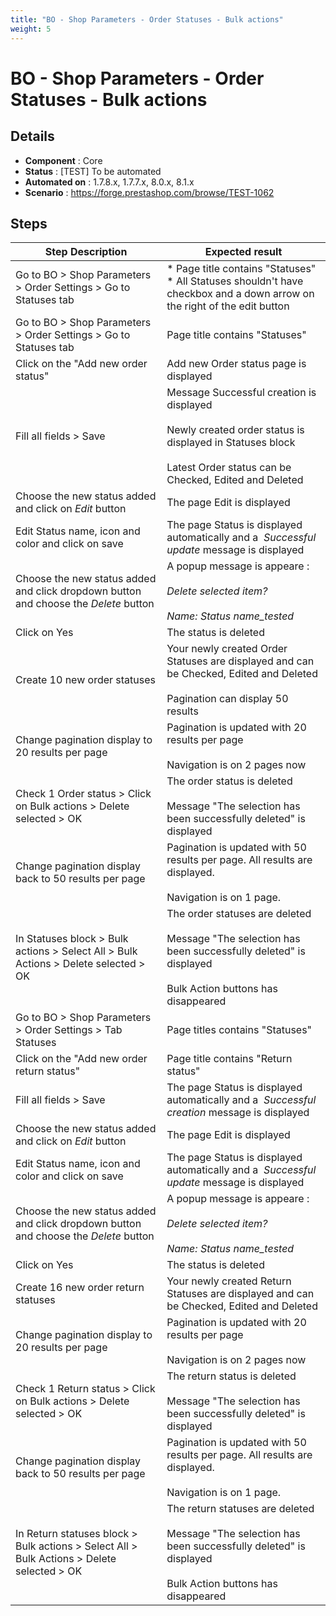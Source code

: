 ```yaml
---
title: "BO - Shop Parameters - Order Statuses - Bulk actions"
weight: 5
---
```


# BO - Shop Parameters - Order Statuses - Bulk actions
## Details
* **Component** : Core
* **Status** : [TEST] To be automated
* **Automated on** : 1.7.8.x, 1.7.7.x, 8.0.x, 8.1.x
* **Scenario** : https://forge.prestashop.com/browse/TEST-1062

## Steps
| Step Description | Expected result |
| ----- | ----- |
| Go to BO > Shop Parameters  > Order Settings > Go to Statuses tab | * Page title contains "Statuses"<br> * All Statuses shouldn't have checkbox and a down arrow on the right of the edit button |
| Go to BO > Shop Parameters  > Order Settings > Go to Statuses tab | Page title contains "Statuses" |
| Click on the "Add new order status" | Add new Order status page is displayed |
| Fill all fields > Save | Message Successful creation is displayed<br><br>Newly created order status is displayed in Statuses block<br><br>Latest Order status can be Checked, Edited and Deleted |
| Choose the new status added and click on _*Edit*_ button | The page Edit is displayed |
| Edit Status name, icon and color and click on save | The page Status is displayed automatically and a  *_Successful update_* message is displayed |
| Choose the new status added and click dropdown button and choose the _*Delete*_ button | A popup message is appeare :<br><br>_Delete selected item?_<br><br>_Name: Status name_tested_ |
| Click on Yes | The status is deleted |
| Create 10 new order statuses | Your newly created Order Statuses are displayed and can be Checked, Edited and Deleted<br><br>Pagination can display 50 results |
| Change pagination display to 20 results per page | Pagination is updated with 20 results per page<br><br>Navigation is on 2 pages now |
| Check 1 Order status > Click on Bulk actions > Delete selected > OK | The order status is deleted<br><br>Message "The selection has been successfully deleted" is displayed |
| Change pagination display back to 50 results per page | Pagination is updated with 50 results per page. All results are displayed.<br><br>Navigation is on 1 page. |
| In Statuses block > Bulk actions > Select All > Bulk Actions > Delete selected > OK | The order statuses are deleted<br><br>Message "The selection has been successfully deleted" is displayed<br><br>Bulk Action buttons has disappeared |
| Go to BO > Shop Parameters > Order Settings > Tab Statuses | Page titles contains "Statuses" |
| Click on the "Add new order return status" | Page title contains "Return status" |
| Fill all fields > Save | The page Status is displayed automatically and a  *_Successful creation_* message is displayed |
| Choose the new status added and click on _*Edit*_ button | The page Edit is displayed |
| Edit Status name, icon and color and click on save | The page Status is displayed automatically and a  *_Successful update_* message is displayed |
| Choose the new status added and click dropdown button and choose the _*Delete*_ button | A popup message is appeare :<br><br>_Delete selected item?_<br><br>_Name: Status name_tested_ |
| Click on Yes | The status is deleted |
| Create 16 new order return statuses | Your newly created Return Statuses are displayed and can be Checked, Edited and Deleted |
| Change pagination display to 20 results per page | Pagination is updated with 20 results per page<br><br>Navigation is on 2 pages now |
| Check 1 Return status > Click on Bulk actions > Delete selected > OK | The return status is deleted<br><br>Message "The selection has been successfully deleted" is displayed |
| Change pagination display back to 50 results per page | Pagination is updated with 50 results per page. All results are displayed.<br><br>Navigation is on 1 page. |
| In Return statuses block > Bulk actions > Select All > Bulk Actions > Delete selected > OK | The return statuses are deleted<br><br>Message "The selection has been successfully deleted" is displayed<br><br>Bulk Action buttons has disappeared |
